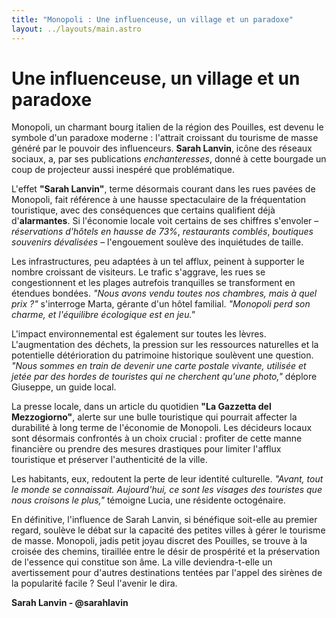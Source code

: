 ```yaml
---
title: "Monopoli : Une influenceuse, un village et un paradoxe"
layout: ../layouts/main.astro
---
```


# Une influenceuse, un village et un paradoxe

Monopoli, un charmant bourg italien de la région des Pouilles, est devenu le symbole d'un paradoxe moderne : l'attrait croissant du tourisme de masse généré par le pouvoir des influenceurs. **Sarah Lanvin**, icône des réseaux sociaux, a, par ses publications _enchanteresses_, donné à cette bourgade un coup de projecteur aussi inespéré que problématique.

L'effet **"Sarah Lanvin"**, terme désormais courant dans les rues pavées de Monopoli, fait référence à une hausse spectaculaire de la fréquentation touristique, avec des conséquences que certains qualifient déjà d'**alarmantes**. Si l'économie locale voit certains de ses chiffres s'envoler – _réservations d'hôtels en hausse de 73%_, _restaurants comblés_, _boutiques souvenirs dévalisées_ – l'engouement soulève des inquiétudes de taille.

Les infrastructures, peu adaptées à un tel afflux, peinent à supporter le nombre croissant de visiteurs. Le trafic s'aggrave, les rues se congestionnent et les plages autrefois tranquilles se transforment en étendues bondées. _"Nous avons vendu toutes nos chambres, mais à quel prix ?"_ s'interroge Marta, gérante d'un hôtel familial. _"Monopoli perd son charme, et l'équilibre écologique est en jeu."_

L'impact environnemental est également sur toutes les lèvres. L'augmentation des déchets, la pression sur les ressources naturelles et la potentielle détérioration du patrimoine historique soulèvent une question. _"Nous sommes en train de devenir une carte postale vivante, utilisée et jetée par des hordes de touristes qui ne cherchent qu'une photo,"_ déplore Giuseppe, un guide local.

La presse locale, dans un article du quotidien **"La Gazzetta del Mezzogiorno"**, alerte sur une bulle touristique qui pourrait affecter la durabilité à long terme de l'économie de Monopoli. Les décideurs locaux sont désormais confrontés à un choix crucial : profiter de cette manne financière ou prendre des mesures drastiques pour limiter l'afflux touristique et préserver l'authenticité de la ville.

Les habitants, eux, redoutent la perte de leur identité culturelle. _"Avant, tout le monde se connaissait. Aujourd'hui, ce sont les visages des touristes que nous croisons le plus,"_ témoigne Lucia, une résidente octogénaire.

En définitive, l'influence de Sarah Lanvin, si bénéfique soit-elle au premier regard, soulève le débat sur la capacité des petites villes à gérer le tourisme de masse. Monopoli, jadis petit joyau discret des Pouilles, se trouve à la croisée des chemins, tiraillée entre le désir de prospérité et la préservation de l'essence qui constitue son âme. La ville deviendra-t-elle un avertissement pour d'autres destinations tentées par l'appel des sirènes de la popularité facile ? Seul l'avenir le dira.

**Sarah Lanvin - @sarahlavin**
